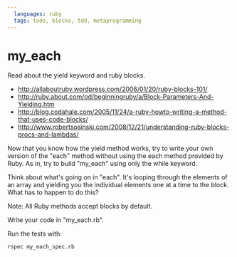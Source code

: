 ```yaml
---
  languages: ruby
  tags: todo, blocks, tdd, metaprogramming
---
```


# my_each

Read about the yield keyword and ruby blocks.

* http://allaboutruby.wordpress.com/2006/01/20/ruby-blocks-101/
* http://ruby.about.com/od/beginningruby/a/Block-Parameters-And-Yielding.htm
* http://blog.codahale.com/2005/11/24/a-ruby-howto-writing-a-method-that-uses-code-blocks/
* http://www.robertsosinski.com/2008/12/21/understanding-ruby-blocks-procs-and-lambdas/

Now that you know how the yield method works, try to write your
own version of the "each" method without using the each method
provided by Ruby. As in, try to build "my_each" using only the 
while keyword.

Think about what's going on in "each". It's looping through
the elements of an array and yielding you the individual
elements one at a time to the block. What has to happen
to do this?

Note: All Ruby methods accept blocks by default.

Write your code in "my_each.rb".

Run the tests with:

`rspec my_each_spec.rb`
